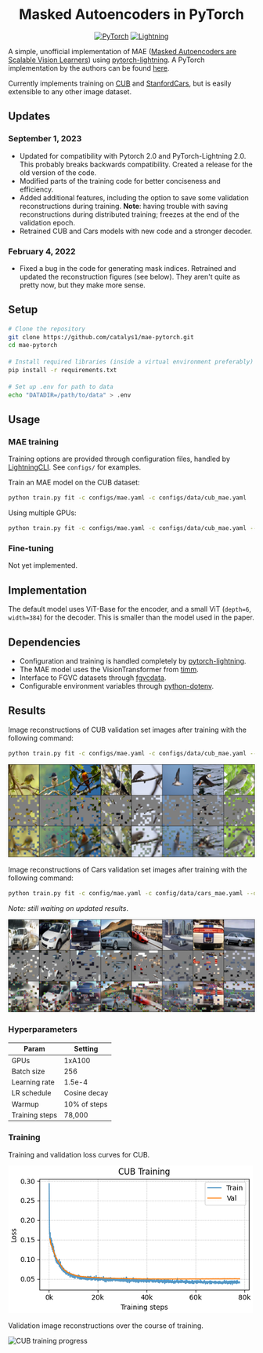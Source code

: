 <div align=center>
<h1>Masked Autoencoders in PyTorch</h1>

<a href="https://pytorch.org/get-started/locally/"><img alt="PyTorch" src="https://img.shields.io/badge/PyTorch-ee4c2c?logo=pytorch&logoColor=white"></a>
<a href="https://pytorchlightning.ai/"><img alt="Lightning" src="https://img.shields.io/badge/-Lightning-792ee5?logo=pytorchlightning&logoColor=white"></a>


</div>

A simple, unofficial implementation of MAE ([Masked Autoencoders are Scalable Vision Learners](https://arxiv.org/abs/2111.06377)) using  [pytorch-lightning](https://www.pytorchlightning.ai/). A PyTorch implementation by the authors can be found [here](https://github.com/facebookresearch/mae).

Currently implements training on [CUB](http://www.vision.caltech.edu/visipedia/CUB-200-2011.html) and [StanfordCars](http://ai.stanford.edu/~jkrause/cars/car_dataset.html), but is easily extensible to any other image dataset.

## Updates

### September 1, 2023

- Updated for compatibility with Pytorch 2.0 and PyTorch-Lightning 2.0. This probably breaks backwards compatibility. Created a release for the old version of the code.
- Modified parts of the training code for better conciseness and efficiency.
- Added additional features, including the option to save some validation reconstructions during training. **Note**: having trouble with saving reconstructions during distributed training; freezes at the end of the validation epoch.
- Retrained CUB and Cars models with new code and a stronger decoder.

### February 4, 2022

- Fixed a bug in the code for generating mask indices. Retrained and updated the reconstruction figures (see below). They aren't quite as pretty now, but they make more sense.

## Setup

```bash
# Clone the repository
git clone https://github.com/catalys1/mae-pytorch.git
cd mae-pytorch

# Install required libraries (inside a virtual environment preferably)
pip install -r requirements.txt

# Set up .env for path to data
echo "DATADIR=/path/to/data" > .env
```

## Usage

### MAE training

Training options are provided through configuration files, handled by [LightningCLI](https://pytorch-lightning.readthedocs.io/en/stable/common/lightning_cli.html). See `configs/` for examples.

Train an MAE model on the CUB dataset:
```bash
python train.py fit -c configs/mae.yaml -c configs/data/cub_mae.yaml
```

Using multiple GPUs:
```bash
python train.py fit -c configs/mae.yaml -c configs/data/cub_mae.yaml --trainer.devices 8
```

### Fine-tuning

Not yet implemented.

## Implementation

The default model uses ViT-Base for the encoder, and a small ViT (`depth=6`, `width=384`) for the decoder. This is smaller than the model used in the paper.

## Dependencies

- Configuration and training is handled completely by [pytorch-lightning](https://pytorchlightning.ai).
- The MAE model uses the VisionTransformer from [timm](https://github.com/rwightman/pytorch-image-models).
- Interface to FGVC datasets through [fgvcdata](https://github.com/catalys1/fgvc-data-pytorch).
- Configurable environment variables through [python-dotenv](https://pypi.org/project/python-dotenv/).

## Results

Image reconstructions of CUB validation set images after training with the following command:
```bash
python train.py fit -c configs/mae.yaml -c configs/data/cub_mae.yaml --data.init_args.batch_size 256 --data.init_args.num_workers 12
```

![Bird Reconstructions](samples/bird-samples.png)

Image reconstructions of Cars validation set images after training with the following command:
```bash
python train.py fit -c config/mae.yaml -c config/data/cars_mae.yaml --data.init_args.batch_size 256 --data.init_args.num_workers 16
```

*Note: still waiting on updated results*.

![Cars Reconstructions](samples/car-samples.png)

### Hyperparameters

| Param          | Setting      |
| --             | --           |
| GPUs           | 1xA100       |
| Batch size     | 256          |
| Learning rate  | 1.5e-4       |
| LR schedule    | Cosine decay |
| Warmup         | 10% of steps |
| Training steps | 78,000       |


### Training

Training and validation loss curves for CUB.

![CUB training curves](samples/bird-training-curves.png)

Validation image reconstructions over the course of training.

![CUB training progress](samples/birds-training.gif)